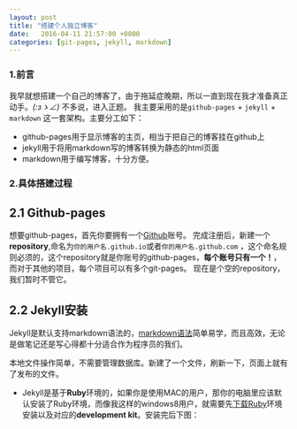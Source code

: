 ```yaml
---
layout: post
title: "搭建个人独立博客"
date:   2016-04-11 21:57:00 +0800
categories: [git-pages, jekyll, markdown]
---
```


### 1.前言

我早就想搭建一个自己的博客了，由于拖延症晚期，所以一直到现在我才准备真正动手。_(:зゝ∠)_ 不多说，进入正题。
我主要采用的是`github-pages` + `jekyll` + `markdown` 这一套架构。主要分工如下：

- github-pages用于显示博客的主页，相当于把自己的博客挂在github上
- jekyll用于将用markdown写的博客转换为静态的html页面
- markdown用于编写博客，十分方便。


### 2.具体搭建过程

## 2.1 Github-pages

想要github-pages，首先你要拥有一个[Github](https://github.com/)账号。
完成注册后，新建一个**repository**,命名为`你的用户名.github.io`或者`你的用户名.github.com` ，这个命名规则必须的，这个repository就是你账号的github-pages，**每个账号只有一个！**，而对于其他的项目，每个项目可以有多个git-pages。
现在是个空的repository，我们暂时不管它。

## 2.2 Jekyll安装
Jekyll是默认支持markdown语法的，[markdown语法](http://daringfireball.net/projects/markdown/)简单易学，而且高效，无论是做笔记还是写心得都十分适合作为程序员的我们。

本地文件操作简单，不需要管理数据库。新建了一个文件，刷新一下，页面上就有了发布的文件。

+ Jekyll是基于**Ruby**环境的，如果你是使用MAC的用户，那你的电脑里应该默认安装了Ruby环境，而像我这样的windows8用户，就需要先[下载Ruby](http://rubyinstaller.org/downloads/)环境安装以及对应的**development kit**。安装完后下图：